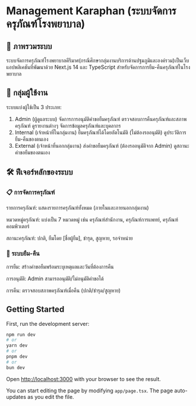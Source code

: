 # Management Karaphan (ระบบจัดการครุภัณฑ์โรงพยาบาล)

## 🏥 ภาพรวมระบบ

ระบบจัดการครุภัณฑ์โรงพยาบาลคีรีมาศ(กรณีศึกษากลุ่มงานบริการด้านปฐมภูมิและองค์รวม)เป็นเว็บแอปพลิเคชันที่พัฒนาด้วย Next.js 14 และ TypeScript สำหรับจัดการการยืม-คืนครุภัณฑ์ในโรงพยาบาล

## 👥 กลุ่มผู้ใช้งาน

ระบบแบ่งผู้ใช้เป็น 3 ประเภท:

1. Admin (ผู้ดูแลระบบ)
จัดการการอนุมัติคำขอยืมครุภัณฑ์
ตรวจสอบการคืนครุภัณฑ์และสภาพครุภัณฑ์
ดูรายงานต่างๆ
จัดการข้อมูลครุภัณฑ์และบุคลากร
2. Internal (เจ้าหน้าที่ในกลุ่มงาน)
ยืมครุภัณฑ์ได้โดยอัตโนมัติ (ไม่ต้องรออนุมัติ)
ดูประวัติการยืม-คืนของตนเอง
3. External (เจ้าหน้าที่นอกกลุ่มงาน)
ส่งคำขอยืมครุภัณฑ์ (ต้องรออนุมัติจาก Admin)
ดูสถานะคำขอยืมของตนเอง

## 🛠️ ฟีเจอร์หลักของระบบ

### 📋 การจัดการครุภัณฑ์

รายการครุภัณฑ์: แสดงรายการครุภัณฑ์ทั้งหมด (ภายในและภายนอกกลุ่มงาน)

หมวดหมู่ครุภัณฑ์: แบ่งเป็น 7 หมวดหมู่ เช่น ครุภัณฑ์สำนักงาน, ครุภัณฑ์การแพทย์, ครุภัณฑ์คอมพิวเตอร์

สถานะครุภัณฑ์: ปกติ, ยืมโดย [ชื่อผู้ยืม], ชำรุด, สูญหาย, รอจำหน่าย

### 🔄 ระบบยืม-คืน

การยืม: สร้างคำขอยืมพร้อมระบุเหตุผลและวันที่ต้องการคืน

การอนุมัติ: Admin สามารถอนุมัติ/ไม่อนุมัติคำขอได้

การคืน: ตรวจสอบสภาพครุภัณฑ์เมื่อคืน (ปกติ/ชำรุด/สูญหาย)

## Getting Started

First, run the development server:

```bash
npm run dev
# or
yarn dev
# or
pnpm dev
# or
bun dev
```

Open [http://localhost:3000](http://localhost:3000) with your browser to see the result.

You can start editing the page by modifying `app/page.tsx`. The page auto-updates as you edit the file.
